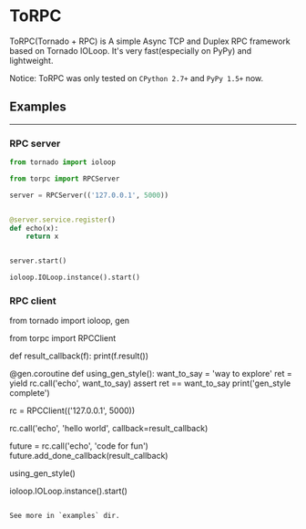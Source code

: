 # ToRPC

ToRPC(Tornado + RPC) is A simple Async TCP and Duplex RPC framework based on Tornado IOLoop. It's very fast(especially on PyPy) and lightweight.

Notice: ToRPC was only tested on `CPython 2.7+` and `PyPy 1.5+` now.

## Examples
--------

### RPC server
```python
from tornado import ioloop

from torpc import RPCServer

server = RPCServer(('127.0.0.1', 5000))


@server.service.register()
def echo(x):
    return x


server.start()

ioloop.IOLoop.instance().start()
```

### RPC client
from tornado import ioloop, gen

from torpc import RPCClient


def result_callback(f):
    print(f.result())


@gen.coroutine
def using_gen_style():
    want_to_say = 'way to explore'
    ret = yield rc.call('echo', want_to_say)
    assert ret == want_to_say
    print('gen_style complete')


rc = RPCClient(('127.0.0.1', 5000))

rc.call('echo', 'hello world', callback=result_callback)

future = rc.call('echo', 'code for fun')
future.add_done_callback(result_callback)

using_gen_style()

ioloop.IOLoop.instance().start()

```

See more in `examples` dir.
